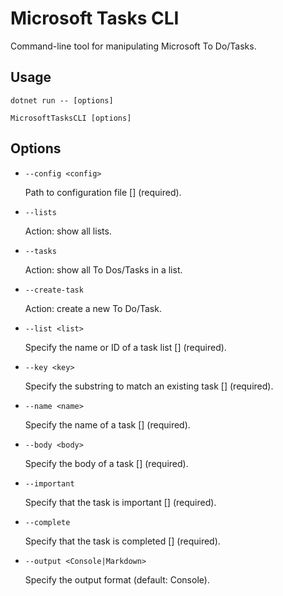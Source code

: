 ﻿# Microsoft Tasks CLI

Command-line tool for manipulating Microsoft To Do/Tasks.

## Usage

```
dotnet run -- [options]
```
```
MicrosoftTasksCLI [options]
```

## Options

- `--config <config>`

  Path to configuration file [] (required).

- `--lists`

  Action: show all lists.

- `--tasks`

  Action: show all To Dos/Tasks in a list.

- `--create-task`

  Action: create a new To Do/Task.

- `--list <list>`

  Specify the name or ID of a task list [] (required).

- `--key <key>`

  Specify the substring to match an existing task [] (required).

- `--name <name>`

  Specify the name of a task [] (required).

- `--body <body>`

  Specify the body of a task [] (required).

- `--important`

  Specify that the task is important [] (required).

- `--complete`

  Specify that the task is completed [] (required).

- `--output <Console|Markdown>`

  Specify the output format (default: Console).
